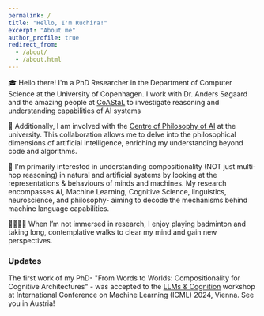 ```yaml
---
permalink: /
title: "Hello, I'm Ruchira!"
excerpt: "About me"
author_profile: true
redirect_from: 
  - /about/
  - /about.html
---
```



🎓 Hello there! I'm a PhD Researcher in the Department of Computer Science at the University of Copenhagen. I work with Dr. Anders Søgaard and the amazing people at [CoAStaL](https://coastalcph.github.io/) to investigate reasoning and understanding capabilities of AI systems

💭 Additionally, I am involved with the [Centre of Philosophy of AI](https://sites.google.com/view/cpaicph/home) at the university. This collaboration allows me to delve into the philosophical dimensions of artificial intelligence, enriching my understanding beyond code and algorithms.

🧠 I'm primarily interested in understanding compositionality (NOT just multi-hop reasoning) in natural and artificial systems by looking at the representations & behaviours of minds and machines. My research encompasses AI, Machine Learning, Cognitive Science, linguistics, neuroscience, and philosophy-  aiming to decode the mechanisms behind machine language capabilities.

🚶🏽‍♀️‍➡️ When I’m not immersed in research, I enjoy playing badminton and taking long, contemplative walks to clear my mind and gain new perspectives.


### Updates

The first work of my PhD- "From Words to Worlds: Compositionality for Cognitive Architectures" - was accepted to the [LLMs & Cognition](https://llm-cognition.github.io/) workshop at International Conference on Machine Learning (ICML) 2024, Vienna. See you in Austria! 

